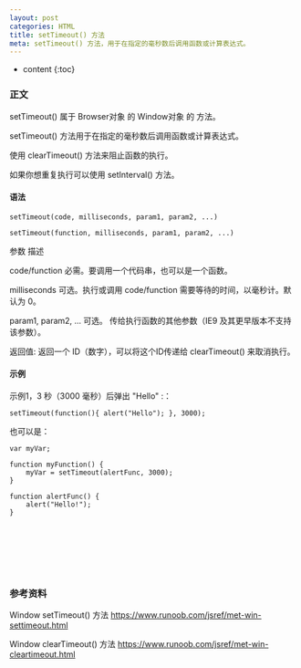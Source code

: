 ```yaml
---
layout: post
categories: HTML
title: setTimeout() 方法
meta: setTimeout() 方法，用于在指定的毫秒数后调用函数或计算表达式。
---
```

* content
{:toc}

### 正文

setTimeout() 属于 Browser对象 的 Window对象 的 方法。

setTimeout() 方法用于在指定的毫秒数后调用函数或计算表达式。

使用 clearTimeout() 方法来阻止函数的执行。

如果你想重复执行可以使用 setInterval() 方法。

#### 语法

```
setTimeout(code, milliseconds, param1, param2, ...)

setTimeout(function, milliseconds, param1, param2, ...)
```

参数 	描述

code/function 	必需。要调用一个代码串，也可以是一个函数。

milliseconds 	可选。执行或调用 code/function 需要等待的时间，以毫秒计。默认为 0。

param1, param2, ... 	可选。 传给执行函数的其他参数（IE9 及其更早版本不支持该参数）。

返回值: 	返回一个 ID（数字），可以将这个ID传递给 clearTimeout() 来取消执行。

#### 示例

示例1，3 秒（3000 毫秒）后弹出 "Hello" :：
```
setTimeout(function(){ alert("Hello"); }, 3000);
```

也可以是：
```
var myVar;
 
function myFunction() {
    myVar = setTimeout(alertFunc, 3000);
}
 
function alertFunc() {
    alert("Hello!");
}
```

<br/><br/><br/><br/><br/>
### 参考资料 

Window setTimeout() 方法 <https://www.runoob.com/jsref/met-win-settimeout.html>

Window clearTimeout() 方法 <https://www.runoob.com/jsref/met-win-cleartimeout.html>
